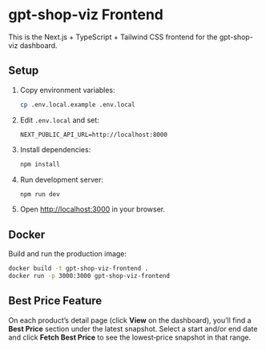 # gpt-shop-viz Frontend

This is the Next.js + TypeScript + Tailwind CSS frontend for the gpt-shop-viz dashboard.

## Setup

1. Copy environment variables:
   ```bash
   cp .env.local.example .env.local
   ```
2. Edit `.env.local` and set:
   ```env
   NEXT_PUBLIC_API_URL=http://localhost:8000
   ```
3. Install dependencies:
   ```bash
   npm install
   ```
4. Run development server:
   ```bash
   npm run dev
   ```
5. Open [http://localhost:3000](http://localhost:3000) in your browser.

## Docker

Build and run the production image:

```bash
docker build -t gpt-shop-viz-frontend .
docker run -p 3000:3000 gpt-shop-viz-frontend
```

## Best Price Feature

On each product’s detail page (click **View** on the dashboard), you’ll find a **Best Price** section under the latest snapshot.
Select a start and/or end date and click **Fetch Best Price** to see the lowest‐price snapshot in that range.